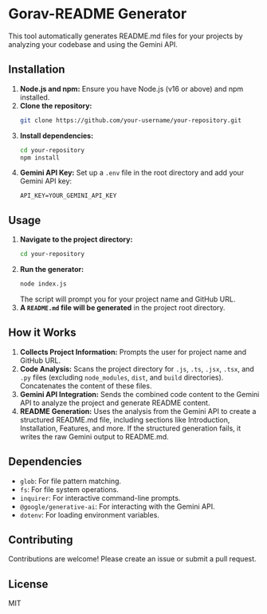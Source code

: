 
# Gorav-README Generator

This tool automatically generates README.md files for your projects by analyzing your codebase and using the Gemini API.

## Installation

1. **Node.js and npm:** Ensure you have Node.js (v16 or above) and npm installed.
2. **Clone the repository:**
   ```bash
   git clone https://github.com/your-username/your-repository.git
   ```
3. **Install dependencies:**
   ```bash
   cd your-repository
   npm install
   ```
4. **Gemini API Key:**  Set up a `.env` file in the root directory and add your Gemini API key:
   ```
   API_KEY=YOUR_GEMINI_API_KEY
   ```

## Usage

1. **Navigate to the project directory:**
   ```bash
   cd your-repository
   ```
2. **Run the generator:**
   ```bash
   node index.js
   ```
   The script will prompt you for your project name and GitHub URL.
3. **A `README.md` file will be generated** in the project root directory.

## How it Works

1. **Collects Project Information:** Prompts the user for project name and GitHub URL.
2. **Code Analysis:** Scans the project directory for `.js`, `.ts`, `.jsx`, `.tsx`, and `.py` files (excluding `node_modules`, `dist`, and `build` directories).  Concatenates the content of these files.
3. **Gemini API Integration:** Sends the combined code content to the Gemini API to analyze the project and generate README content.
4. **README Generation:** Uses the analysis from the Gemini API to create a structured README.md file, including sections like Introduction, Installation, Features, and more.  If the structured generation fails, it writes the raw Gemini output to README.md.

## Dependencies

* `glob`: For file pattern matching.
* `fs`: For file system operations.
* `inquirer`: For interactive command-line prompts.
* `@google/generative-ai`: For interacting with the Gemini API.
* `dotenv`: For loading environment variables.


## Contributing

Contributions are welcome!  Please create an issue or submit a pull request.

## License

MIT
